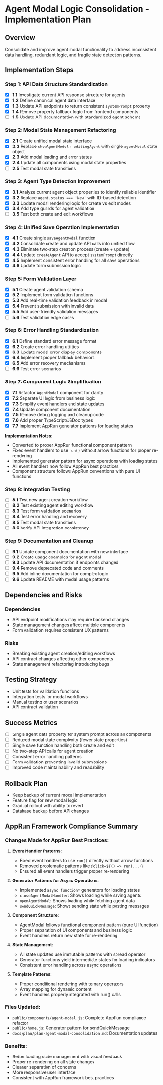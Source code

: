 # Agent Modal Logic Consolidation - Implementation Plan

## Overview
Consolidate and improve agent modal functionality to address inconsistent data handling, redundant logic, and fragile state detection patterns.

## Implementation Steps

### Step 1: API Data Structure Standardization
- [x] **1.1** Investigate current API response structure for agents
- [x] **1.2** Define canonical agent data interface
- [x] **1.3** Update API endpoints to return consistent `systemPrompt` property
- [x] **1.4** Remove property fallback logic from frontend components
- [ ] **1.5** Update API documentation with standardized agent schema

### Step 2: Modal State Management Refactoring
- [x] **2.1** Create unified modal state interface
- [x] **2.2** Replace `showAgentModel` + `editingAgent` with single `agentModal` state object
- [x] **2.3** Add modal loading and error states
- [x] **2.4** Update all components using modal state properties
- [ ] **2.5** Test modal state transitions

### Step 3: Agent Type Detection Improvement
- [x] **3.1** Analyze current agent object properties to identify reliable identifier
- [x] **3.2** Replace `agent.status === 'New'` with ID-based detection
- [x] **3.3** Update modal rendering logic for create vs edit modes
- [x] **3.4** Add type guards for agent validation
- [ ] **3.5** Test both create and edit workflows

### Step 4: Unified Save Operation Implementation
- [x] **4.1** Create single `saveAgentModal` function
- [x] **4.2** Consolidate create and update API calls into unified flow
- [x] **4.3** Eliminate two-step creation process (create + update)
- [x] **4.4** Update `createAgent` API to accept `systemPrompt` directly
- [x] **4.5** Implement consistent error handling for all save operations
- [x] **4.6** Update form submission logic

### Step 5: Form Validation Layer
- [x] **5.1** Create agent validation schema
- [x] **5.2** Implement form validation functions
- [x] **5.3** Add real-time validation feedback in modal
- [x] **5.4** Prevent submission with invalid data
- [x] **5.5** Add user-friendly validation messages
- [ ] **5.6** Test validation edge cases

### Step 6: Error Handling Standardization
- [x] **6.1** Define standard error message format
- [x] **6.2** Create error handling utilities
- [x] **6.3** Update modal error display components
- [x] **6.4** Implement proper fallback behaviors
- [x] **6.5** Add error recovery mechanisms
- [ ] **6.6** Test error scenarios

### Step 7: Component Logic Simplification
- [x] **7.1** Refactor `AgentModal` component for clarity
- [x] **7.2** Separate UI logic from business logic
- [x] **7.3** Simplify event handlers and state updates
- [x] **7.4** Update component documentation
- [x] **7.5** Remove debug logging and cleanup code
- [x] **7.6** Add proper TypeScript/JSDoc types
- [x] **7.7** Implement AppRun generator patterns for loading states

**Implementation Notes:**
- Converted to proper AppRun functional component pattern
- Fixed event handlers to use `run()` without arrow functions for proper re-rendering
- Implemented generator pattern for async operations with loading states
- All event handlers now follow AppRun best practices
- Component structure follows AppRun conventions with pure UI functions

### Step 8: Integration Testing
- [ ] **8.1** Test new agent creation workflow
- [ ] **8.2** Test existing agent editing workflow
- [ ] **8.3** Test form validation scenarios
- [ ] **8.4** Test error handling and recovery
- [ ] **8.5** Test modal state transitions
- [ ] **8.6** Verify API integration consistency

### Step 9: Documentation and Cleanup
- [ ] **9.1** Update component documentation with new interface
- [ ] **9.2** Create usage examples for agent modal
- [ ] **9.3** Update API documentation if endpoints changed
- [ ] **9.4** Remove deprecated code and comments
- [ ] **9.5** Add inline documentation for complex logic
- [ ] **9.6** Update README with modal usage patterns

## Dependencies and Risks

### Dependencies
- API endpoint modifications may require backend changes
- State management changes affect multiple components
- Form validation requires consistent UX patterns

### Risks
- Breaking existing agent creation/editing workflows
- API contract changes affecting other components
- State management refactoring introducing bugs

## Testing Strategy
- Unit tests for validation functions
- Integration tests for modal workflows
- Manual testing of user scenarios
- API contract validation

## Success Metrics
- [ ] Single agent data property for system prompt across all components
- [ ] Reduced modal state complexity (fewer state properties)
- [ ] Single save function handling both create and edit
- [ ] No two-step API calls for agent creation
- [ ] Consistent error handling patterns
- [ ] Form validation preventing invalid submissions
- [ ] Improved code maintainability and readability

## Rollback Plan
- Keep backup of current modal implementation
- Feature flag for new modal logic
- Gradual rollout with ability to revert
- Database backup before API changes

## AppRun Framework Compliance Summary

### Changes Made for AppRun Best Practices:

1. **Event Handler Patterns**:
   - Fixed event handlers to use `run()` directly without arrow functions
   - Removed problematic patterns like `@click=${() => run(...)}`
   - Ensured all event handlers trigger proper re-rendering

2. **Generator Patterns for Async Operations**:
   - Implemented `async function*` generators for loading states
   - `closeAgentModalHandler`: Shows loading while saving agents
   - `openAgentModal`: Shows loading while fetching agent data
   - `sendQuickMessage`: Shows sending state while posting messages

3. **Component Structure**:
   - AgentModal follows functional component pattern (pure UI function)
   - Proper separation of UI components and business logic
   - Event handlers return new state for re-rendering

4. **State Management**:
   - All state updates use immutable patterns with spread operator
   - Generator functions yield intermediate states for loading indicators
   - Consistent error handling across async operations

5. **Template Patterns**:
   - Proper conditional rendering with ternary operators
   - Array mapping for dynamic content
   - Event handlers properly integrated with run() calls

### Files Updated:
- `public/components/agent-modal.js`: Complete AppRun compliance refactor
- `public/home.js`: Generator pattern for sendQuickMessage
- `docs/plan/plan-agent-modal-consolidation.md`: Documentation updates

### Benefits:
- Better loading state management with visual feedback
- Proper re-rendering on all state changes
- Cleaner separation of concerns
- More responsive user interface
- Consistent with AppRun framework best practices
